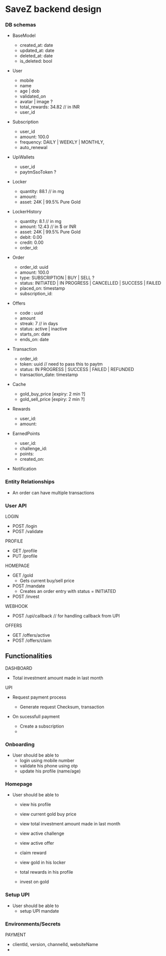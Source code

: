 # SaveZ backend design

### DB schemas

- BaseModel

  - created_at: date
  - updated_at: date
  - deleted_at: date
  - is_deleted: bool

- User

  - mobile
  - name
  - age | dob
  - validated_on
  - avatar | image ?
  - total_rewards: 34.82 // in INR
  - user_id

- Subscription

  - user_id
  - amount: 100.0
  - frequency: DAILY | WEEKLY | MONTHLY,
  - auto_renewal

- UpiWallets

  - user_id
  - paytmSsoToken ?

- Locker

  - quantity: 88.1 // in mg
  - amount:
  - asset: 24K | 99.5% Pure Gold

- LockerHistory

  - quantity: 8.1 // in mg
  - amount: 12.43 // in $ or INR
  - asset: 24K | 99.5% Pure Gold
  - debit: 0.00
  - credit: 0.00
  - order_id:

- Order

  - order_id: uuid
  - amount: 100.0
  - type: SUBSCRIPTION | BUY | SELL ?
  - status: INITIATED | IN PROGRESS | CANCELLED | SUCCESS | FAILED
  - placed_on: timestamp
  - subscription_id:

- Offers

  - code : uuid
  - amount
  - streak: 7 // in days
  - status: active | inactive
  - starts_on: date
  - ends_on: date

- Transaction

  - order_id:
  - token: uuid // need to pass this to paytm
  - status: IN PROGRESS | SUCCESS | FAILED | REFUNDED
  - transaction_date: timestamp

- Cache

  - gold_buy_price [expiry: 2 min ?]
  - gold_sell_price [expiry: 2 min ?]

- Rewards

  - user_id:
  - amount:

- EarnedPoints

  - user_id:
  - challenge_id:
  - points:
  - created_on:

- Notification

### Entity Relationships

- An order can have multiple transactions

### User API

LOGIN

- POST /login
- POST /validate

PROFILE

- GET /profile
- PUT /profile

HOMEPAGE

- GET /gold
  - Gets current buy/sell price
- POST /mandate
  - Creates an order entry with status = INITIATED
- POST /invest

WEBHOOK

- POST /upi/callback // for handling callback from UPI

OFFERS

- GET /offers/active
- POST /offers/claim

## Functionalities

DASHBOARD

- Total investment amount made in last month

UPI

- Request payment process

  - Generate request Checksum, transaction

- On sucessfull payment
  - Create a subscription
  -

### Onboarding

- User should be able to
  - login using mobile number
  - validate his phone using otp
  - update his profile (name/age)

### Homepage

- User should be able to

  - view his profile
  - view current gold buy price
  - view total investment amount made in last month
  - view active challenge
  - view active offer
  - claim reward

  - view gold in his locker
  - total rewards in his profile
  - invest on gold

### Setup UPI

- User should be able to
  - setup UPI mandate

### Environments/Secrets

PAYMENT

- clientId, version, channelId, websiteName
-
